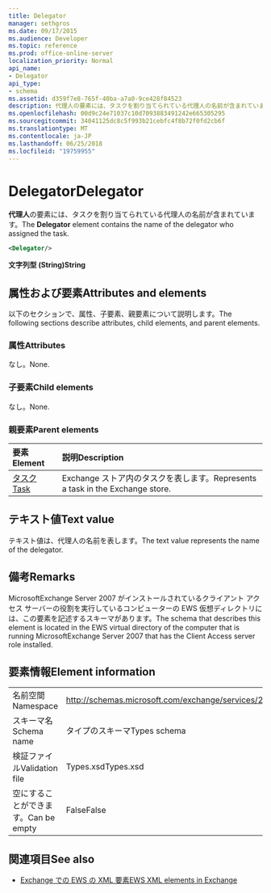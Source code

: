 ```yaml
---
title: Delegator
manager: sethgros
ms.date: 09/17/2015
ms.audience: Developer
ms.topic: reference
ms.prod: office-online-server
localization_priority: Normal
api_name:
- Delegator
api_type:
- schema
ms.assetid: d359f7e8-765f-40ba-a7a0-9ce428f84523
description: 代理人の要素には、タスクを割り当てられている代理人の名前が含まれています。
ms.openlocfilehash: 00d9c24e71037c10d7093883491242e665305295
ms.sourcegitcommit: 34041125dc8c5f993b21cebfc4f8b72f0fd2cb6f
ms.translationtype: MT
ms.contentlocale: ja-JP
ms.lasthandoff: 06/25/2018
ms.locfileid: "19759955"
---
```

# <a name="delegator"></a><span data-ttu-id="111e4-103">Delegator</span><span class="sxs-lookup"><span data-stu-id="111e4-103">Delegator</span></span>

<span data-ttu-id="111e4-104">**代理人**の要素には、タスクを割り当てられている代理人の名前が含まれています。</span><span class="sxs-lookup"><span data-stu-id="111e4-104">The **Delegator** element contains the name of the delegator who assigned the task.</span></span> 
  
```xml
<Delegator/>
```

<span data-ttu-id="111e4-105">**文字列型 (String)**</span><span class="sxs-lookup"><span data-stu-id="111e4-105">**String**</span></span>

## <a name="attributes-and-elements"></a><span data-ttu-id="111e4-106">属性および要素</span><span class="sxs-lookup"><span data-stu-id="111e4-106">Attributes and elements</span></span>

<span data-ttu-id="111e4-107">以下のセクションで、属性、子要素、親要素について説明します。</span><span class="sxs-lookup"><span data-stu-id="111e4-107">The following sections describe attributes, child elements, and parent elements.</span></span>
  
### <a name="attributes"></a><span data-ttu-id="111e4-108">属性</span><span class="sxs-lookup"><span data-stu-id="111e4-108">Attributes</span></span>

<span data-ttu-id="111e4-109">なし。</span><span class="sxs-lookup"><span data-stu-id="111e4-109">None.</span></span>
  
### <a name="child-elements"></a><span data-ttu-id="111e4-110">子要素</span><span class="sxs-lookup"><span data-stu-id="111e4-110">Child elements</span></span>

<span data-ttu-id="111e4-111">なし。</span><span class="sxs-lookup"><span data-stu-id="111e4-111">None.</span></span>
  
### <a name="parent-elements"></a><span data-ttu-id="111e4-112">親要素</span><span class="sxs-lookup"><span data-stu-id="111e4-112">Parent elements</span></span>

|<span data-ttu-id="111e4-113">**要素**</span><span class="sxs-lookup"><span data-stu-id="111e4-113">**Element**</span></span>|<span data-ttu-id="111e4-114">**説明**</span><span class="sxs-lookup"><span data-stu-id="111e4-114">**Description**</span></span>|
|:-----|:-----|
|[<span data-ttu-id="111e4-115">タスク</span><span class="sxs-lookup"><span data-stu-id="111e4-115">Task</span></span>](task.md) <br/> |<span data-ttu-id="111e4-116">Exchange ストア内のタスクを表します。</span><span class="sxs-lookup"><span data-stu-id="111e4-116">Represents a task in the Exchange store.</span></span>  <br/> |
   
## <a name="text-value"></a><span data-ttu-id="111e4-117">テキスト値</span><span class="sxs-lookup"><span data-stu-id="111e4-117">Text value</span></span>

<span data-ttu-id="111e4-118">テキスト値は、代理人の名前を表します。</span><span class="sxs-lookup"><span data-stu-id="111e4-118">The text value represents the name of the delegator.</span></span>
  
## <a name="remarks"></a><span data-ttu-id="111e4-119">備考</span><span class="sxs-lookup"><span data-stu-id="111e4-119">Remarks</span></span>

<span data-ttu-id="111e4-120">MicrosoftExchange Server 2007 がインストールされているクライアント アクセス サーバーの役割を実行しているコンピューターの EWS 仮想ディレクトリには、この要素を記述するスキーマがあります。</span><span class="sxs-lookup"><span data-stu-id="111e4-120">The schema that describes this element is located in the EWS virtual directory of the computer that is running MicrosoftExchange Server 2007 that has the Client Access server role installed.</span></span>
  
## <a name="element-information"></a><span data-ttu-id="111e4-121">要素情報</span><span class="sxs-lookup"><span data-stu-id="111e4-121">Element information</span></span>

|||
|:-----|:-----|
|<span data-ttu-id="111e4-122">名前空間</span><span class="sxs-lookup"><span data-stu-id="111e4-122">Namespace</span></span>  <br/> |http://schemas.microsoft.com/exchange/services/2006/types  <br/> |
|<span data-ttu-id="111e4-123">スキーマ名</span><span class="sxs-lookup"><span data-stu-id="111e4-123">Schema name</span></span>  <br/> |<span data-ttu-id="111e4-124">タイプのスキーマ</span><span class="sxs-lookup"><span data-stu-id="111e4-124">Types schema</span></span>  <br/> |
|<span data-ttu-id="111e4-125">検証ファイル</span><span class="sxs-lookup"><span data-stu-id="111e4-125">Validation file</span></span>  <br/> |<span data-ttu-id="111e4-126">Types.xsd</span><span class="sxs-lookup"><span data-stu-id="111e4-126">Types.xsd</span></span>  <br/> |
|<span data-ttu-id="111e4-127">空にすることができます。</span><span class="sxs-lookup"><span data-stu-id="111e4-127">Can be empty</span></span>  <br/> |<span data-ttu-id="111e4-128">False</span><span class="sxs-lookup"><span data-stu-id="111e4-128">False</span></span>  <br/> |
   
## <a name="see-also"></a><span data-ttu-id="111e4-129">関連項目</span><span class="sxs-lookup"><span data-stu-id="111e4-129">See also</span></span>

- [<span data-ttu-id="111e4-130">Exchange での EWS の XML 要素</span><span class="sxs-lookup"><span data-stu-id="111e4-130">EWS XML elements in Exchange</span></span>](ews-xml-elements-in-exchange.md)

